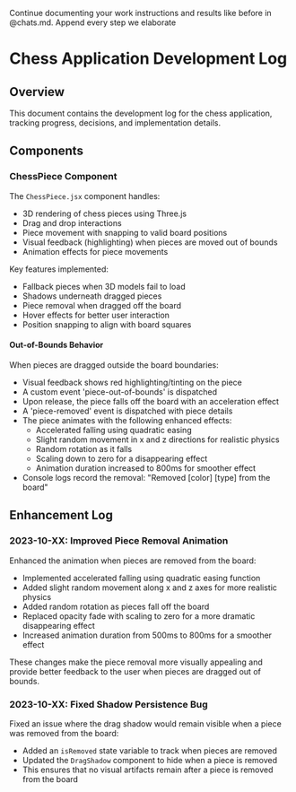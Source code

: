 Continue documenting your work instructions and results like before in @chats.md. Append every step we elaborate

# Chess Application Development Log

## Overview
This document contains the development log for the chess application, tracking progress, decisions, and implementation details.

## Components
### ChessPiece Component
The `ChessPiece.jsx` component handles:
- 3D rendering of chess pieces using Three.js
- Drag and drop interactions
- Piece movement with snapping to valid board positions
- Visual feedback (highlighting) when pieces are moved out of bounds
- Animation effects for piece movements

Key features implemented:
- Fallback pieces when 3D models fail to load
- Shadows underneath dragged pieces
- Piece removal when dragged off the board
- Hover effects for better user interaction
- Position snapping to align with board squares

#### Out-of-Bounds Behavior
When pieces are dragged outside the board boundaries:
- Visual feedback shows red highlighting/tinting on the piece
- A custom event 'piece-out-of-bounds' is dispatched
- Upon release, the piece falls off the board with an acceleration effect
- A 'piece-removed' event is dispatched with piece details
- The piece animates with the following enhanced effects:
  - Accelerated falling using quadratic easing
  - Slight random movement in x and z directions for realistic physics
  - Random rotation as it falls
  - Scaling down to zero for a disappearing effect
  - Animation duration increased to 800ms for smoother effect
- Console logs record the removal: "Removed [color] [type] from the board"

## Enhancement Log

### 2023-10-XX: Improved Piece Removal Animation
Enhanced the animation when pieces are removed from the board:
- Implemented accelerated falling using quadratic easing function
- Added slight random movement along x and z axes for more realistic physics
- Added random rotation as pieces fall off the board
- Replaced opacity fade with scaling to zero for a more dramatic disappearing effect
- Increased animation duration from 500ms to 800ms for a smoother effect

These changes make the piece removal more visually appealing and provide better feedback to the user when pieces are dragged out of bounds.

### 2023-10-XX: Fixed Shadow Persistence Bug
Fixed an issue where the drag shadow would remain visible when a piece was removed from the board:
- Added an `isRemoved` state variable to track when pieces are removed
- Updated the `DragShadow` component to hide when a piece is removed
- This ensures that no visual artifacts remain after a piece is removed from the board
